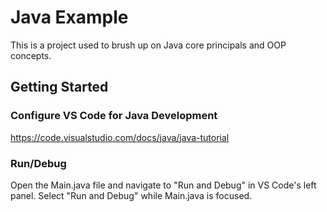 # Java Example
This is a project used to brush up on Java core principals and OOP concepts.

## Getting Started

### Configure VS Code for Java Development
https://code.visualstudio.com/docs/java/java-tutorial

### Run/Debug
Open the Main.java file and navigate to "Run and Debug" in VS Code's left panel. Select "Run and Debug" while Main.java is focused.